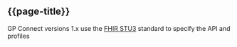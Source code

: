 ## {{page-title}}

GP Connect versions 1.x use the [FHIR STU3](http://hl7.org/fhir/STU3/) standard to specify the API and profiles
